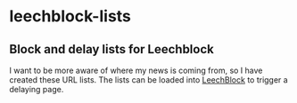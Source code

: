# leechblock-lists
## Block and delay lists for Leechblock

I want to be more aware of where my news is coming from, so I have created these URL lists. The lists can be loaded into [LeechBlock](https://www.proginosko.com/leechblock/) to trigger a delaying page.
